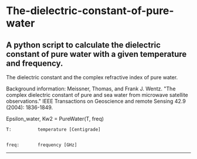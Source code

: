 # The-dielectric-constant-of-pure-water
A python script to calculate the dielectric constant of pure water with a given temperature and frequency.
--------------------
The dielectric constant and the complex refractive index of pure water.  


Background information: Meissner, Thomas, and Frank J. Wentz. "The complex dielectric constant of pure and sea water from microwave satellite observations."  IEEE Transactions on Geoscience and remote Sensing 42.9 (2004): 1836-1849. 


Epsilon_water, Kw2 = PureWater(T, freq)  


    T:          temperature [Centigrade]  
    
    
    freq:       frequency [GHz]  
    
    
--------------------
